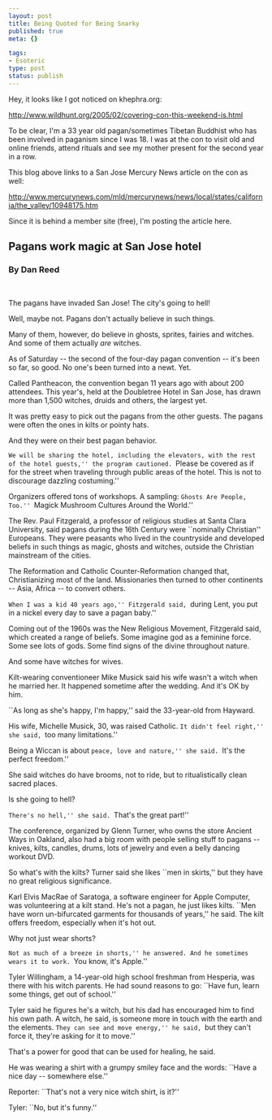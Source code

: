 ```yaml
--- 
layout: post
title: Being Quoted for Being Snarky
published: true
meta: {}

tags: 
- Esoteric
type: post
status: publish
---
```

Hey, it looks like I got noticed on khephra.org:

<a href="http://www.wildhunt.org/2005/02/covering-con-this-weekend-is.html">http://www.wildhunt.org/2005/02/covering-con-this-weekend-is.html</a>

To be clear, I'm a 33 year old pagan/sometimes Tibetan Buddhist who has been involved in paganism since I was 18. I was at the con to visit old and online friends, attend rituals and see my mother present for the second year in a row.

This blog above links to a San Jose Mercury News article on the con as well:

<a href="http://www.mercurynews.com/mld/mercurynews/news/local/states/california/the_valley/10948175.htm">http://www.mercurynews.com/mld/mercurynews/news/local/states/california/the_valley/10948175.htm</a>

Since it is behind a member site (free), I'm posting the article here.
<h2>Pagans work magic at San Jose hotel</h2>
<h3>By Dan Reed</h3>
 

The pagans have invaded San Jose! The city's going to hell!

Well, maybe not. Pagans don't actually believe in such things.

Many of them, however, do believe in ghosts, sprites, fairies and witches. And some of them actually <em>are</em> witches.

As of Saturday -- the second of the four-day pagan convention -- it's been so far, so good. No one's been turned into a newt. Yet.

Called Pantheacon, the convention began 11 years ago with about 200 attendees. This year's, held at the Doubletree Hotel in San Jose, has drawn more than 1,500 witches, druids and others, the largest yet.

It was pretty easy to pick out the pagans from the other guests. The pagans were often the ones in kilts or pointy hats.

And they were on their best pagan behavior.

``We will be sharing the hotel, including the elevators, with the rest of the hotel guests,'' the program cautioned. ``Please be covered as if for the street when traveling through public areas of the hotel. This is not to discourage dazzling costuming.''

Organizers offered tons of workshops. A sampling: ``Ghosts Are People, Too.'' ``Magick Mushroom Cultures Around the World.''

The Rev. Paul Fitzgerald, a professor of religious studies at Santa Clara University, said pagans during the 16th Century were ``nominally Christian'' Europeans. They were peasants who lived in the countryside and developed beliefs in such things as magic, ghosts and witches, outside the Christian mainstream of the cities.

The Reformation and Catholic Counter-Reformation changed that, Christianizing most of the land. Missionaries then turned to other continents -- Asia, Africa -- to convert others.

``When I was a kid 40 years ago,'' Fitzgerald said, ``during Lent, you put in a nickel every day to save a pagan baby.''

Coming out of the 1960s was the New Religious Movement, Fitzgerald said, which created a range of beliefs. Some imagine god as a feminine force. Some see lots of gods. Some find signs of the divine throughout nature.

And some have witches for wives.

Kilt-wearing conventioneer Mike Musick said his wife wasn't a witch when he married her. It happened sometime after the wedding. And it's OK by him.

``As long as she's happy, I'm happy,'' said the 33-year-old from Hayward.

His wife, Michelle Musick, 30, was raised Catholic. ``It didn't feel right,'' she said, ``too many limitations.''

Being a Wiccan is about ``peace, love and nature,'' she said. ``It's the perfect freedom.''

She said witches do have brooms, not to ride, but to ritualistically clean sacred places.

Is she going to hell?

``There's no hell,'' she said. ``That's the great part!''

The conference, organized by Glenn Turner, who owns the store Ancient Ways in Oakland, also had a big room with people selling stuff to pagans -- knives, kilts, candles, drums, lots of jewelry and even a belly dancing workout DVD.

So what's with the kilts? Turner said she likes ``men in skirts,'' but they have no great religious significance.

Karl Elvis MacRae of Saratoga, a software engineer for Apple Computer, was volunteering at a kilt stand. He's not a pagan, he just likes kilts. ``Men have worn un-bifurcated garments for thousands of years,'' he said. The kilt offers freedom, especially when it's hot out.

Why not just wear shorts?

``Not as much of a breeze in shorts,'' he answered. And he sometimes wears it to work. ``You know, it's Apple.''

Tyler Willingham, a 14-year-old high school freshman from Hesperia, was there with his witch parents. He had sound reasons to go: ``Have fun, learn some things, get out of school.''

Tyler said he figures he's a witch, but his dad has encouraged him to find his own path. A witch, he said, is someone more in touch with the earth and the elements. ``They can see and move energy,'' he said, ``but they can't force it, they're asking for it to move.''

That's a power for good that can be used for healing, he said.

He was wearing a shirt with a grumpy smiley face and the words: ``Have a nice day -- somewhere else.''

Reporter: ``That's not a very nice witch shirt, is it?''

Tyler: ``No, but it's funny.''

 

